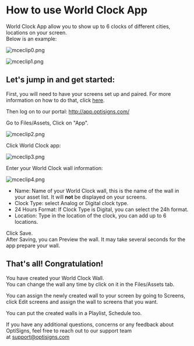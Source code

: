 # How to use World Clock App

World Clock App allow you to show up to 6 clocks of different cities, locations on your screen.  
Below is an example:

![mceclip0.png](https://support.optisigns.com/hc/article_attachments/360057588553)

![mceclip1.png](https://support.optisigns.com/hc/article_attachments/360057588593)

## **Let's jump in and get started:**

First, you will need to have your screens set up and paired. For more information on how to do that, click [here](https://www.optisigns.com/blog/how-to-set-up-digital-signs-with-optisigns-and-amazon-fire-tv).

Then log on to our portal: <http://app.optisigns.com/>

Go to Files/Assets, Click on "App".

![mceclip2.png](https://support.optisigns.com/hc/article_attachments/360056709434)

Click World Clock app:

![mceclip3.png](https://support.optisigns.com/hc/article_attachments/360056709454)

Enter your World Clock wall information:

![mceclip4.png](https://support.optisigns.com/hc/article_attachments/360056709474)

* Name: Name of your World Clock wall, this is the name of the wall in your asset list. It will **not** be displayed on your screens.
* Clock Type: select Analog or Digital clock type.
* 24 Hours Format: If Clock Type is Digital, you can select the 24h format.
* Location: Type in the location of the clock, you can add up to 6 locations.

Click Save.  
After Saving, you can Preview the wall. It may take several seconds for the app prepare your wall.

## **That's all! Congratulation!**

You have created your World Clock Wall.  
You can change the wall any time by click on it in the Files/Assets tab.

You can assign the newly created wall to your screen by going to Screens, click Edit screens and assign the wall to screens that you want.

You can put the created walls in a Playlist, Schedule too.

If you have any additional questions, concerns or any feedback about OptiSigns, feel free to reach out to our support team at [support@optisigns.com](mailto:support@optisigns.com)